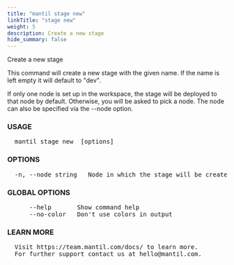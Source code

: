 ```yaml
---
title: "mantil stage new"
linkTitle: "stage new"
weight: 5
description: Create a new stage
hide_summary: false
---
```


Create a new stage

This command will create a new stage with the given name. If the name is left empty it will default to "dev".

If only one node is set up in the workspace, the stage will be deployed to that node by default.
Otherwise, you will be asked to pick a node. The node can also be specified via the --node option.

### USAGE
<pre>
  mantil stage new <name> [options]
</pre>
### OPTIONS
<pre>
  -n, --node string   Node in which the stage will be created
</pre>
### GLOBAL OPTIONS
<pre>
      --help       Show command help
      --no-color   Don't use colors in output
</pre>
### LEARN MORE
<pre>
  Visit https://team.mantil.com/docs/ to learn more.
  For further support contact us at hello@mantil.com.
</pre>

